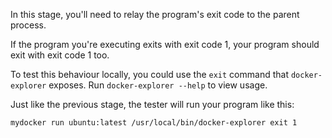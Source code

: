 In this stage, you'll need to relay the program's exit code to the parent
process.

If the program you're executing exits with exit code 1, your program
should exit with exit code 1 too.

To test this behaviour locally, you could use the `exit` command that
`docker-explorer` exposes. Run `docker-explorer --help` to view usage.

Just like the previous stage, the tester will run your program like this:

```
mydocker run ubuntu:latest /usr/local/bin/docker-explorer exit 1
```

